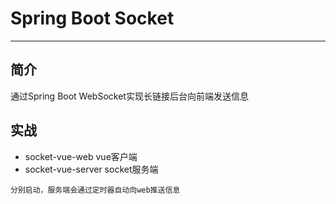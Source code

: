 # Spring Boot Socket
- - -
## 简介
通过Spring Boot WebSocket实现长链接后台向前端发送信息
## 实战
- socket-vue-web
vue客户端
- socket-vue-server
socket服务端

```分别启动，服务端会通过定时器自动向web推送信息```
